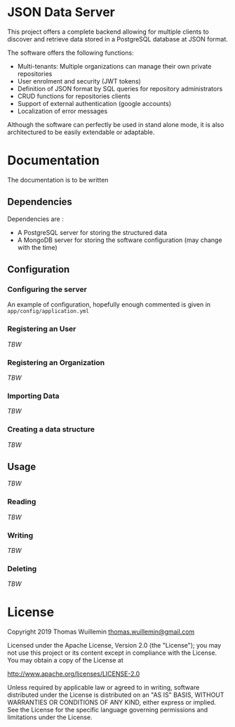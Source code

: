 # JSON Data Server

This project offers a complete backend allowing for multiple clients to discover and retrieve data stored in a 
PostgreSQL database at JSON format.

The software offers the following functions:

 * Multi-tenants: Multiple organizations can manage their own private repositories
 * User enrolment and security (JWT tokens)
 * Definition of JSON format by SQL queries for repository administrators
 * CRUD functions for repositories clients
 * Support of external authentication (google accounts)
 * Localization of error messages
 
Although the software can perfectly be used in stand alone mode, it is also architectured to be easily extendable or
adaptable. 

# Documentation

The documentation is to be written

## Dependencies

Dependencies are :
 
 * A PostgreSQL server for storing the structured data
 * A MongoDB server for storing the software configuration (may change with the time) 

## Configuration

### Configuring the server
An example of configuration, hopefully enough commented is given in `app/config/application.yml`

### Registering an User
_TBW_

### Registering an Organization
_TBW_

### Importing Data
_TBW_

### Creating a data structure
_TBW_

## Usage
_TBW_

### Reading
_TBW_

### Writing
_TBW_

### Deleting
_TBW_

# License

Copyright 2019 Thomas Wuillemin  <thomas.wuillemin@gmail.com>

Licensed under the Apache License, Version 2.0 (the "License");
you may not use this project or its content except in compliance with the License.
You may obtain a copy of the License at

http://www.apache.org/licenses/LICENSE-2.0

Unless required by applicable law or agreed to in writing, software
distributed under the License is distributed on an "AS IS" BASIS,
WITHOUT WARRANTIES OR CONDITIONS OF ANY KIND, either express or implied.
See the License for the specific language governing permissions and
limitations under the License.
